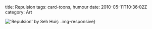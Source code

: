 title: Repulsion
tags: card-toons, humour
date: 2010-05-11T10:36:02Z
category: Art

!['Repulsion' by Seh Hui]({filename}/images/2010/05/Repulsion.png){: .img-responsive}
